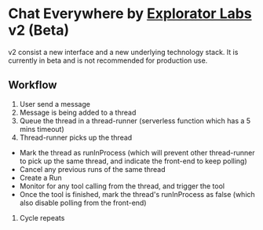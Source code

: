 # Chat Everywhere by [Explorator Labs](https://exploratorlabs.com) v2 (Beta)

v2 consist a new interface and a new underlying technology stack. It is currently in beta and is not recommended for production use.

## Workflow
1. User send a message
1. Message is being added to a thread
1. Queue the thread in a thread-runner (serverless function which has a 5 mins timeout)
1. Thread-runner picks up the thread
  - Mark the thread as runInProcess (which will prevent other thread-runner to pick up the same thread, and indicate the front-end to keep polling)
  - Cancel any previous runs of the same thread
  - Create a Run
  - Monitor for any tool calling from the thread, and trigger the tool
  - Once the tool is finished, mark the thread's runInProcess as false (which also disable polling from the front-end)
1. Cycle repeats